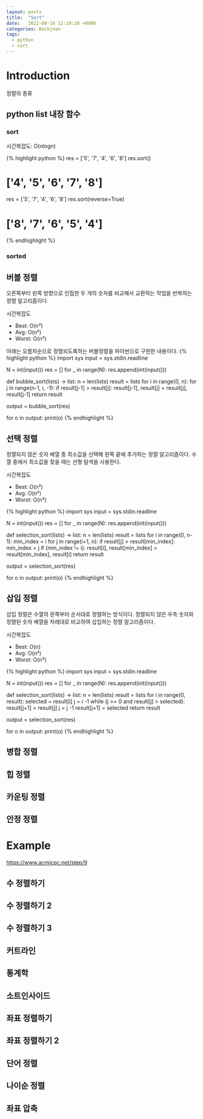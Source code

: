 ```yaml
---
layout: posts
title:  "Sort"
date:   2022-08-16 12:10:28 +0900
categories: Backjoon
tags:
  - python
  - sort
---
```


# Introduction

정렬의 종류

## python list 내장 함수

### sort
시간복잡도: O(nlogn)

{% highlight python %}
res = ['5', '7', '4', '6', '8']
res.sort()
# ['4', '5', '6', '7', '8']

res = ['5', '7', '4', '6', '8']
res.sort(reverse=True)
# ['8', '7', '6', '5', '4']
{% endhighlight %}

### sorted

## 버블 정렬

오른쪽부터 왼쪽 방향으로 인접한 두 개의 숫자를 비교해서 교환하는 작업을 반복하는 정렬 알고리즘이다.

시간복잡도
* Best: O(n²)
* Avg: O(n²)
* Worst: O(n²)

아래는 오름차순으로 정렬되도록하는 버블정렬을 파이썬으로 구현한 내용이다.
{% highlight python %}
import sys
input = sys.stdin.readline

N = int(input())
res = []
for _ in range(N):
    res.append(int(input()))

def bubble_sort(lists) -> list:
  n = len(lists)
  result = lists
  for i in range(0, n):
    for j in range(n-1, i, -1):
      if result[j-1] > result[j]:
        result[j-1], result[j] = result[j], result[j-1]
  return result

output = bubble_sort(res)

for o in output:
    print(o)
{% endhighlight %}
## 선택 정렬

정렬되지 않은 숫자 배열 중 최소값을 선택해 왼쪽 끝에 추가하는 정렬 알고리즘이다.
수열 중에서 최소값을 찾을 때는 선형 탐색을 사용한다.

시간복잡도
* Best: O(n²)
* Avg: O(n²)
* Worst: O(n²)

{% highlight python %}
import sys
input = sys.stdin.readline

N = int(input())
res = []
for _ in range(N):
    res.append(int(input()))

def selection_sort(lists) -> list:
    n = len(lists)
    result = lists
    for i in range(0, n-1):
        min_index = i
        for j in range(i+1, n):
            if result[j] > result[min_index]:
                min_index = j
        if (min_index != i):
            result[i], result[min_index] = result[min_index], result[i]
    return result

output = selection_sort(res)

for o in output:
    print(o)
{% endhighlight %}

## 삽입 정렬

삽입 정렬은 수열의 왼쪽부터 순서대로 정렬하는 방식이다.
정렬되지 않은 우측 숫자와 정렬된 숫자 배열을 차례대로 비교하여 삽입하는 정렬 알고리즘이다.

시간복잡도
* Best: O(n)
* Avg: O(n²)
* Worst: O(n²)

{% highlight python %}
import sys
input = sys.stdin.readline

N = int(input())
res = []
for _ in range(N):
    res.append(int(input()))

def selection_sort(lists) -> list:
    n = len(lists)
    result = lists
    for i in range(0, result):
        selected = result[i]
        j = i -1
        while (j >= 0 and result[j] > selected):
            result[j+1] = result[j]
            j = j -1
        result[j+1] = selected
    return result

output = selection_sort(res)

for o in output:
    print(o)
{% endhighlight %}

## 병합 정렬
## 힙 정렬
## 카운팅 정렬
## 안정 정렬

# Example
https://www.acmicpc.net/step/9

## 수 정렬하기

## 수 정렬하기 2

## 수 정렬하기 3

## 커트라인

## 통계학

## 소트인사이드

## 좌표 정렬하기

## 좌표 정렬하기 2

## 단어 정렬

## 나이순 정렬

## 좌표 압축